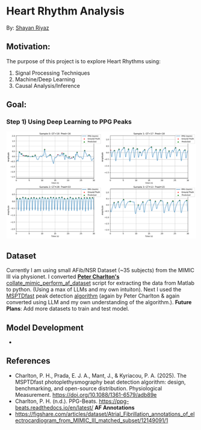 
# Heart Rhythm Analysis
By: [Shayan Riyaz](https://shayanriyaz.github.io)


## Motivation:
The purpose of this project is to explore Heart Rhythms using:
1) Signal Processing Techniques
2) Machine/Deep Learning
3) Causal Analysis/Inference



## Goal:

### Step 1) Using Deep Learning to PPG Peaks 
![Current Status](image.png)

## Dataset
Currently I am using small AFib/NSR Dataset (~35 subjects) from the MIMIC III via physionet. I converted **[Peter Charlton's](https://github.com/peterhcharlton/ppg-beats)** [collate_mimic_perform_af_dataset](https://github.com/peterhcharlton/ppg-beats/blob/main/source/collate_mimic_perform_af_dataset.m) script for extracting the data from Matlab to python. (Using a max of LLMs and my own intuiton). Next I used the [MSPTDfast](https://iopscience.iop.org/article/10.1088/1361-6579/adb89e) peak detection [algorithm](https://github.com/peterhcharlton/ppg-beats/blob/main/source/msptdfastv2_beat_detector.m) (again by Peter Charlton & again converted using LLM and my own understanding of the algorithm.). 
**Future Plans**: Add more datasets to train and test model.


## Model Development
- 


## References
- Charlton, P. H., Prada, E. J. A., Mant, J., & Kyriacou, P. A. (2025). The MSPTDfast photoplethysmography beat detection algorithm: design, benchmarking, and open-source distribution. Physiological Measurement. https://doi.org/10.1088/1361-6579/adb89e
- Charlton, P. H. (n.d.). PPG-Beats. https://ppg-beats.readthedocs.io/en/latest/
**AF Annotations**
-  https://figshare.com/articles/dataset/Atrial_Fibrillation_annotations_of_electrocardiogram_from_MIMIC_III_matched_subset/12149091/1 